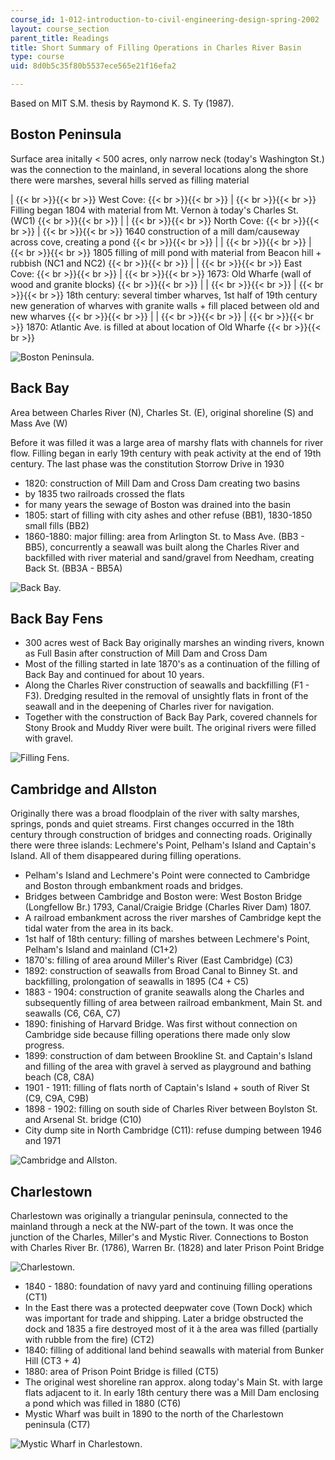 ```yaml
---
course_id: 1-012-introduction-to-civil-engineering-design-spring-2002
layout: course_section
parent_title: Readings
title: Short Summary of Filling Operations in Charles River Basin
type: course
uid: 8d0b5c35f80b5537ece565e21f16efa2

---
```


Based on MIT S.M. thesis by Raymond K. S. Ty (1987).

Boston Peninsula
----------------

Surface area initally < 500 acres, only narrow neck (today's Washington St.) was the connection to the mainland, in several locations along the shore there were marshes, several hills served as filling material

|  {{< br >}}{{< br >}} West Cove: {{< br >}}{{< br >}}  |  {{< br >}}{{< br >}} Filling began 1804 with material from Mt. Vernon à today's Charles St. (WC1) {{< br >}}{{< br >}}  |
|  {{< br >}}{{< br >}} North Cove: {{< br >}}{{< br >}}  |  {{< br >}}{{< br >}} 1640 construction of a mill dam/causeway across cove, creating a pond {{< br >}}{{< br >}}  |
|  {{< br >}}{{< br >}}  |  {{< br >}}{{< br >}} 1805 filling of mill pond with material from Beacon hill + rubbish (NC1 and NC2) {{< br >}}{{< br >}}  |
|  {{< br >}}{{< br >}} East Cove: {{< br >}}{{< br >}}  |  {{< br >}}{{< br >}} 1673: Old Wharfe (wall of wood and granite blocks) {{< br >}}{{< br >}}  |
|  {{< br >}}{{< br >}}  |  {{< br >}}{{< br >}} 18th century: several timber wharves, 1st half of 19th century new generation of wharves with granite walls + fill placed between old and new wharves {{< br >}}{{< br >}}  |
|  {{< br >}}{{< br >}}  |  {{< br >}}{{< br >}} 1870: Atlantic Ave. is filled at about location of Old Wharfe {{< br >}}{{< br >}}  

![Boston Peninsula.](/courses/civil-and-environmental-engineering/1-012-introduction-to-civil-engineering-design-spring-2002/readings/fillingboston.jpg)

Back Bay
--------

Area between Charles River (N), Charles St. (E), original shoreline (S) and Mass Ave (W)

Before it was filled it was a large area of marshy flats with channels for river flow. Filling began in early 19th century with peak activity at the end of 19th century. The last phase was the constitution Storrow Drive in 1930

*   1820: construction of Mill Dam and Cross Dam creating two basins
*   by 1835 two railroads crossed the flats
*   for many years the sewage of Boston was drained into the basin
*   1805: start of filling with city ashes and other refuse (BB1), 1830-1850 small fills (BB2)
*   1860-1880: major filling: area from Arlington St. to Mass Ave. (BB3 - BB5), concurrently a seawall was built along the Charles River and backfilled with river material and sand/gravel from Needham, creating Back St. (BB3A - BB5A)

![Back Bay.](/courses/civil-and-environmental-engineering/1-012-introduction-to-civil-engineering-design-spring-2002/readings/fillingbackbay.jpg)

Back Bay Fens
-------------

*   300 acres west of Back Bay originally marshes an winding rivers, known as Full Basin after construction of Mill Dam and Cross Dam
*   Most of the filling started in late 1870's as a continuation of the filling of Back Bay and continued for about 10 years.
*   Along the Charles River construction of seawalls and backfilling (F1 - F3). Dredging resulted in the removal of unsightly flats in front of the seawall and in the deepening of Charles river for navigation.
*   Together with the construction of Back Bay Park, covered channels for Stony Brook and Muddy River were built. The original rivers were filled with gravel.

![Filling Fens.](/courses/civil-and-environmental-engineering/1-012-introduction-to-civil-engineering-design-spring-2002/readings/fillingfens.jpg)

Cambridge and Allston
---------------------

Originally there was a broad floodplain of the river with salty marshes, springs, ponds and quiet streams. First changes occurred in the 18th century through construction of bridges and connecting roads. Originally there were three islands: Lechmere's Point, Pelham's Island and Captain's Island. All of them disappeared during filling operations.

*   Pelham's Island and Lechmere's Point were connected to Cambridge and Boston through embankment roads and bridges.
*   Bridges between Cambridge and Boston were: West Boston Bridge (Longfellow Br.) 1793, Canal/Craigie Bridge (Charles River Dam) 1807.
*   A railroad embankment across the river marshes of Cambridge kept the tidal water from the area in its back.
*   1st half of 18th century: filling of marshes between Lechmere's Point, Pelham's Island and mainland (C1+2)
*   1870's: filling of area around Miller's River (East Cambridge) (C3)
*   1892: construction of seawalls from Broad Canal to Binney St. and backfilling, prolongation of seawalls in 1895 (C4 + C5)
*   1883 - 1904: construction of granite seawalls along the Charles and subsequently filling of area between railroad embankment, Main St. and seawalls (C6, C6A, C7)
*   1890: finishing of Harvard Bridge. Was first without connection on Cambridge side because filling operations there made only slow progress.
*   1899: construction of dam between Brookline St. and Captain's Island and filling of the area with gravel à served as playground and bathing beach (C8, C8A)
*   1901 - 1911: filling of flats north of Captain's Island + south of River St (C9, C9A, C9B)
*   1898 - 1902: filling on south side of Charles River between Boylston St. and Arsenal St. bridge (C10)
*   City dump site in North Cambridge (C11): refuse dumping between 1946 and 1971

![Cambridge and Allston.](/courses/civil-and-environmental-engineering/1-012-introduction-to-civil-engineering-design-spring-2002/readings/fillingcambridge.jpg)

Charlestown
-----------

Charlestown was originally a triangular peninsula, connected to the mainland through a neck at the NW-part of the town. It was once the junction of the Charles, Miller's and Mystic River. Connections to Boston with Charles River Br. (1786), Warren Br. (1828) and later Prison Point Bridge

![Charlestown.](/courses/civil-and-environmental-engineering/1-012-introduction-to-civil-engineering-design-spring-2002/readings/fillingcharlestown1.jpg)

*   1840 - 1880: foundation of navy yard and continuing filling operations (CT1)
*   In the East there was a protected deepwater cove (Town Dock) which was important for trade and shipping. Later a bridge obstructed the dock and 1835 a fire destroyed most of it à the area was filled (partially with rubble from the fire) (CT2)
*   1840: filling of additional land behind seawalls with material from Bunker Hill (CT3 + 4)
*   1880: area of Prison Point Bridge is filled (CT5)
*   The original west shoreline ran approx. along today's Main St. with large flats adjacent to it. In early 18th century there was a Mill Dam enclosing a pond which was filled in 1880 (CT6)
*   Mystic Wharf was built in 1890 to the north of the Charlestown peninsula (CT7)

![Mystic Wharf in Charlestown.](/courses/civil-and-environmental-engineering/1-012-introduction-to-civil-engineering-design-spring-2002/readings/fillingcharlestown2.jpg)
